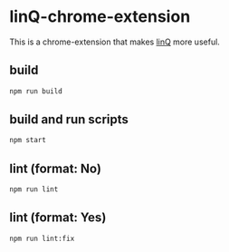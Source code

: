 # linQ-chrome-extension

This is a chrome-extension that makes [linQ](https://linq.trap.games/) more useful.

## build

```sh
npm run build
```

## build and run scripts

```sh
npm start
```

## lint (format: No)

```sh
npm run lint
```

## lint (format: Yes)

```sh
npm run lint:fix
```
